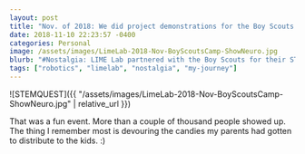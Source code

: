 ```yaml
---
layout: post
title: "Nov. of 2018: We did project demonstrations for the Boy Scouts STEM Quest Event at OCC in Auburn Hills- Fun!!"
date: 2018-11-10 22:23:57 -0400
categories: Personal
image: /assets/images/LimeLab-2018-Nov-BoyScoutsCamp-ShowNeuro.jpg
blurb: "#Nostalgia: LIME Lab partnered with the Boy Scouts for their STEM Quest event. This was our booth to showcase some of our projects, mostly based on Arduino…"
tags: ["robotics", "limelab", "nostalgia", "my-journey"]
---
```

![STEMQUEST]({{ "/assets/images/LimeLab-2018-Nov-BoyScoutsCamp-ShowNeuro.jpg" | relative_url }})

That was a fun event. More than a couple of thousand people showed up. The thing I remember most is devouring the candies my parents had gotten to distribute to the kids. :)
